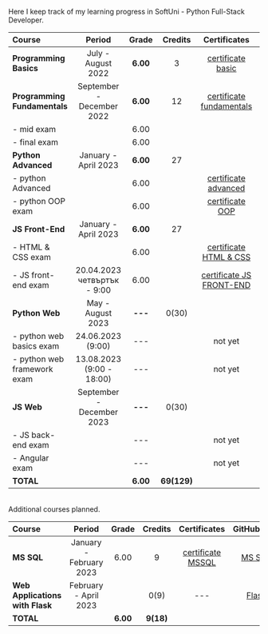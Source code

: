 
Here I keep track of my learning progress in SoftUni - Python Full-Stack Developer.

| Course                       |              Period               |  Grade   |   Credits   |        Certificates        |   GitHubRepo   |
|:-----------------------------|:---------------------------------:|:--------:|:-----------:|:--------------------------:|:--------------:|
| **Programming Basics**       |        July - August 2022         | **6.00** |      3      |    [certificate basic]     |    [basic]     |
| **Programming Fundamentals** |     September - December 2022     | **6.00** |     12      | [certificate fundamentals] | [fundamentals] |
| - mid exam                   |                                   |   6.00   |             |                            |                |
| - final exam                 |                                   |   6.00   |             |                            |                |
| **Python Advanced**          |       January - April 2023        | **6.00** |     27      |                            |                |
| - python Advanced            |                                   |   6.00   |             |   [certificate advanced]   |   [advanced]   |
| - python OOP exam            |                                   |   6.00   |             |     [certificate OOP]      |     [OOP]      |
| **JS Front-End**             |       January - April 2023        | **6.00** |     27      |                            |                |
| - HTML & CSS exam            |                                   |   6.00   |             |  [certificate HTML & CSS]  |  [HTML & CSS]  |
| - JS front-end exam          | 20.04.2023 <br/> четвъртък - 9:00 |   6.00   |             | [certificate JS FRONT-END] | [JS Font-End]  |
| **Python Web**               |         May - August 2023         | **---**  |    0(30)    |                            |                |
| - python web basics exam     |         24.06.2023 (9:00)         |   ---    |             |          not yet           |  [web basic]   |
| - python web framework exam  |     13.08.2023 (9:00 - 18:00)     |   ---    |             |          not yet           |                |
| **JS Web**                   |     September - December 2023     | **---**  |    0(30)    |                            |                |
| - JS back-end exam           |                                   |   ---    |             |          not yet           |                |
| - Angular exam               |                                   |   ---    |             |          not yet           |                |
| **TOTAL**                    |                                   | **6.00** | **69(129)** |                            |                |

[basic]:https://github.com/VelinIliev/python-basic-softuni 
[fundamentals]: https://github.com/VelinIliev/python-fundamentals-softuni
[advanced]: https://github.com/VelinIliev/python-advanced-softuni
[OOP]: https://github.com/VelinIliev/python_oop_softuni
[HTML & CSS]:https://github.com/VelinIliev/html-and-css-softuni
[web basic]: https://github.com/VelinIliev/python_web_basics
[JS Font-End]: https://github.com/VelinIliev/js-front-end-softuni

[certificate basic]:https://softuni.bg/certificates/details/140540/cdc98c99
[certificate fundamentals]: https://softuni.bg/certificates/details/148794/32086962
[certificate advanced]: https://softuni.bg/certificates/details/159314/afb9a3d3
[certificate HTML & CSS]: https://softuni.bg/certificates/details/162904/6154e496
[certificate OOP]: https://softuni.bg/certificates/details/168162/acb3f086
[certificate JS FRONT-END]: https://softuni.bg/certificates/details/170672/ad7e8ffb

<br>
Additional courses planned.

| Course                                |                Period                 |  Grade   |  Credits  |    Certificates     | GitHubRepo |
|:--------------------------------------|:-------------------------------------:|:--------:|:---------:|:-------------------:|:----------:|
| **MS SQL**                            |        January - February 2023        |   6.00   |     9     | [certificate MSSQL] |  [MS SQL]  |
| **Web Applications <br/> with Flask** |         February - April 2023         |          |   0(9)    |         ---         |  [Flask]   |
| **TOTAL**                             |                                       | **6.00** | **9(18)** |                     |            |

[MS SQL]: https://github.com/VelinIliev/mssql-softuni
[Flask]: https://github.com/VelinIliev/Web-Applications-with-Flask---SoftUni
[certificate MSSQL]: https://softuni.bg/certificates/details/157955/30bb58a2


